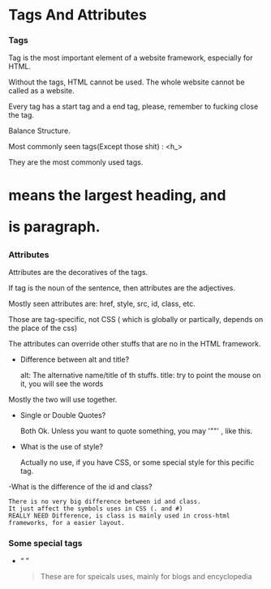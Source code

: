 # Tags And Attributes 

### Tags

Tag is the most important element of a website framework, especially for HTML.

Without the tags, HTML cannot be used. The whole website cannot be called as a website.

Every tag has a start tag and a end tag, please, remember to fucking close the tag.

Balance Structure. 

Most commonly seen tags(Except those <html> <body> <head> shit) : <h_> <p>

They are the most commonly used tags. <h1> means the largest heading, and <p> is paragraph.


### Attributes

Attributes are the decoratives of the tags.

If tag is the noun of the sentence, then attributes are the adjectives.

Mostly seen attributes are: href, style, src, id, class, etc.

Those are tag-specific, not CSS ( which is globally or partically, depends on the place of the css)

The attributes can override other stuffs that are no in the HTML framework.

- Difference between alt and title?

	alt: The alternative name/title of th stuffs.
	title: try to point the mouse on it, you will see the words

Mostly the two will use together.


- Single or Double Quotes?

	Both Ok.
	Unless you want to quote something, you may '""' , like this.

- What is the use of style?

	Actually no use, if you have CSS, or some special style for this pecific tag.

-What is the difference of the id and class?

	There is no very big difference between id and class.
	It just affect the symbols uses in CSS (. and #)
	REALLY NEED Difference, is class is mainly used in cross-html frameworks, for a easier layout.


### Some special tags

- <q> <blockquote> <abbr>

	These are for speicals uses, mainly for blogs and encyclopedia









